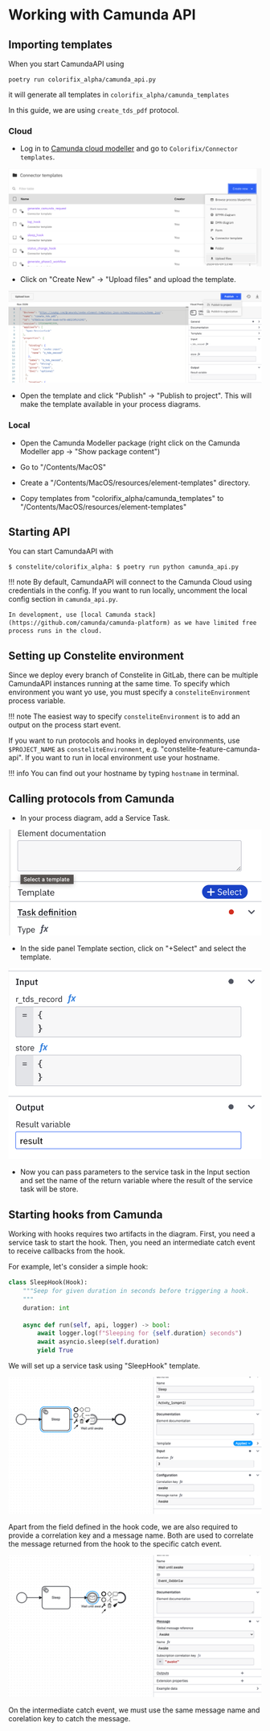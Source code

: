 # Working with Camunda API

## Importing templates

When you start CamundaAPI using

```
poetry run colorifix_alpha/camunda_api.py
```

it will generate all templates in `colorifix_alpha/camunda_templates`

In this guide, we are using `create_tds_pdf` protocol.

### Cloud

* Log in to [Camunda cloud modeller](https://modeler.cloud.camunda.io/) and go to `Colorifix/Connector templates`.

![upload_template](../../img/camunda/upload_template.png)

* Click on "Create New" -> "Upload files" and upload the template.

![publish_template](../../img/camunda/publish_template.png)

* Open the template and click "Publish" -> "Publish to project". This will make the template available in your process diagrams.


### Local

* Open the Camunda Modeller package (right click on the Camunda Modeller app -> "Show package content")

* Go to "/Contents/MacOS"

* Create a "/Contents/MacOS/resources/element-templates" directory.

* Copy templates from "colorifix_alpha/camunda_templates" to "/Contents/MacOS/resources/element-templates"

## Starting API

You can start CamundaAPI with

```console
$ constelite/colorifix_alpha: $ poetry run python camunda_api.py 
```

!!! note
    By default, CamundaAPI will connect to the Camunda Cloud using credentials in the config. If you want to run locally, uncomment the local config section in `camunda_api.py`.

    In development, use [local Camunda stack](https://github.com/camunda/camunda-platform) as we have limited free process runs in the cloud.  

## Setting up Constelite environment


Since we deploy every branch of Constelite in GitLab, there can be multiple CamundaAPI instances running at the same time. To specify which environment you want yo use, you must specify a `consteliteEnvironment` process variable.

!!! note
    The easiest way to specify `consteliteEnvironment` is to add an output on the process start event.

If you want to run protocols and hooks in deployed environments, use `$PROJECT_NAME` as `consteliteEnvironment`, e.g. "constelite-feature-camunda-api". If you want to run in local environment use your hostname.

!!! info
    You can find out your hostname by typing `hostname` in terminal.


## Calling protocols from Camunda 

* In your process diagram, add a Service Task.

![select_template](../../img/camunda/select_template.png)

* In the side panel Template section, click on "+Select" and select the template.

![set_io](../../img/camunda/set_io.png)

* Now you can pass parameters to the service task in the Input section and set the name of the return variable where the result of the service task will be store.

## Starting hooks from Camunda

Working with hooks requires two artifacts in the diagram. First, you need a service task to start the hook. Then, you need an intermediate catch event to receive callbacks from the hook.

For example, let's consider a simple hook:

```python
class SleepHook(Hook):
    """Seep for given duration in seconds before triggering a hook.
    """
    duration: int

    async def run(self, api, logger) -> bool:
        await logger.log(f"Sleeping for {self.duration} seconds")
        await asyncio.sleep(self.duration)
        yield True
```

We will set up a service task using "SleepHook" template.

![seep_hook_service_task](../../img/camunda/sleep_hook_service_task.png)

Apart from the field defined in the hook code, we are also required to provide a correlation key and a message name. Both are used to correlate the message returned from the hook to the specific catch event.

![sleep_hook_message_catch](../../img/camunda/sleep_hook_message_catch.png)

On the intermediate catch event, we must use the same message name and corelation key to catch the message.